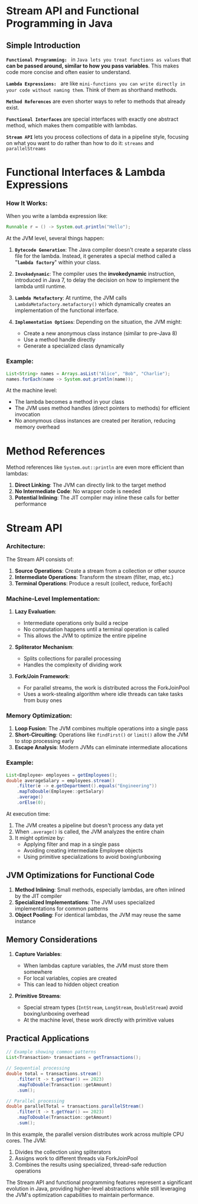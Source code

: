 # Stream API and Functional Programming in Java

## Simple Introduction

**`Functional Programming: `** in `Java lets you treat functions as values` that **can be passed around, similar to how you pass variables**. This makes code more concise and often easier to understand.

**`Lambda Expressions: `** are like `mini-functions you can write directly in your code without naming them`. Think of them as shorthand methods.

**`Method References`** are even shorter ways to refer to methods that already exist.

**`Functional Interfaces`** are special interfaces with exactly one abstract method, which makes them compatible with lambdas.

**`Stream API`** lets you process collections of data in a pipeline style, focusing on what you want to do rather than how to do it: `streams` and `parallelStreams`

# Functional Interfaces & Lambda Expressions

### How It Works:

When you write a lambda expression like:

```java
Runnable r = () -> System.out.println("Hello");
```

At the JVM level, several things happen:

1. **`Bytecode Generation`**: The Java compiler doesn't create a separate class file for the lambda. Instead, it generates a special method called a "**`lambda factory`**" within your class.

2. **`Invokedynamic`**: The compiler uses the **invokedynamic** instruction, introduced in Java 7, to delay the decision on how to implement the lambda until runtime.

3. **`Lambda Metafactory`**: At runtime, the JVM calls `LambdaMetafactory.metafactory()` which dynamically creates an implementation of the functional interface.

4. **`Implementation Options`**: Depending on the situation, the JVM might:
   - Create a new anonymous class instance (similar to pre-Java 8)
   - Use a method handle directly
   - Generate a specialized class dynamically

### Example:

```java
List<String> names = Arrays.asList("Alice", "Bob", "Charlie");
names.forEach(name -> System.out.println(name));
```

At the machine level:

- The lambda becomes a method in your class
- The JVM uses method handles (direct pointers to methods) for efficient invocation
- No anonymous class instances are created per iteration, reducing memory overhead

# Method References

Method references like `System.out::println` are even more efficient than lambdas:

1. **Direct Linking**: The JVM can directly link to the target method
2. **No Intermediate Code**: No wrapper code is needed
3. **Potential Inlining**: The JIT compiler may inline these calls for better performance

# Stream API

### Architecture:

The Stream API consists of:

1. **Source Operations**: Create a stream from a collection or other source
2. **Intermediate Operations**: Transform the stream (filter, map, etc.)
3. **Terminal Operations**: Produce a result (collect, reduce, forEach)

### Machine-Level Implementation:

1. **Lazy Evaluation**:

   - Intermediate operations only build a recipe
   - No computation happens until a terminal operation is called
   - This allows the JVM to optimize the entire pipeline

2. **Spliterator Mechanism**:

   - Splits collections for parallel processing
   - Handles the complexity of dividing work

3. **Fork/Join Framework**:
   - For parallel streams, the work is distributed across the ForkJoinPool
   - Uses a work-stealing algorithm where idle threads can take tasks from busy ones

### Memory Optimization:

1. **Loop Fusion**: The JVM combines multiple operations into a single pass
2. **Short-Circuiting**: Operations like `findFirst()` or `limit()` allow the JVM to stop processing early
3. **Escape Analysis**: Modern JVMs can eliminate intermediate allocations

### Example:

```java
List<Employee> employees = getEmployees();
double averageSalary = employees.stream()
    .filter(e -> e.getDepartment().equals("Engineering"))
    .mapToDouble(Employee::getSalary)
    .average()
    .orElse(0);
```

At execution time:

1. The JVM creates a pipeline but doesn't process any data yet
2. When `.average()` is called, the JVM analyzes the entire chain
3. It might optimize by:
   - Applying filter and map in a single pass
   - Avoiding creating intermediate Employee objects
   - Using primitive specializations to avoid boxing/unboxing

## JVM Optimizations for Functional Code

1. **Method Inlining**: Small methods, especially lambdas, are often inlined by the JIT compiler
2. **Specialized Implementations**: The JVM uses specialized implementations for common patterns
3. **Object Pooling**: For identical lambdas, the JVM may reuse the same instance

## Memory Considerations

1. **Capture Variables**:

   - When lambdas capture variables, the JVM must store them somewhere
   - For local variables, copies are created
   - This can lead to hidden object creation

2. **Primitive Streams**:
   - Special stream types (`IntStream`, `LongStream`, `DoubleStream`) avoid boxing/unboxing overhead
   - At the machine level, these work directly with primitive values

## Practical Applications

```java
// Example showing common patterns
List<Transaction> transactions = getTransactions();

// Sequential processing
double total = transactions.stream()
    .filter(t -> t.getYear() == 2023)
    .mapToDouble(Transaction::getAmount)
    .sum();

// Parallel processing
double parallelTotal = transactions.parallelStream()
    .filter(t -> t.getYear() == 2023)
    .mapToDouble(Transaction::getAmount)
    .sum();
```

In this example, the parallel version distributes work across multiple CPU cores. The JVM:

1. Divides the collection using spliterators
2. Assigns work to different threads via ForkJoinPool
3. Combines the results using specialized, thread-safe reduction operations

The Stream API and functional programming features represent a significant evolution in Java, providing higher-level abstractions while still leveraging the JVM's optimization capabilities to maintain performance.
